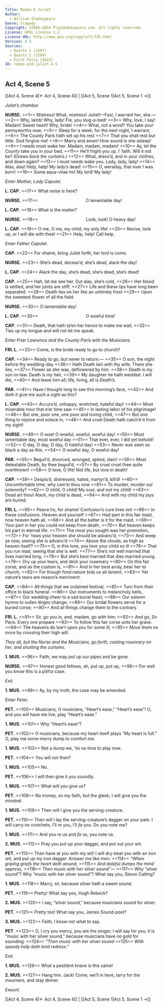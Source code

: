 ```yaml
---
Title: Romeo & Juliet
Author: 
  - William Shakespeare
Genre: Tragedy
Copyright: ©2005-2024 PlayShakespeare.com. All rights reserved.
License: GFDL License 1.3
License URL: http://www.gnu.org/copyleft/fdl.html
Version: 4.3
Sources:
  - Quarto 1 (1597)
  - Quarto 2 (1599)
  - First Folio (1623)
ID: romeo-and-juliet-4-5
---
```


## Act 4, Scene 5
[[Act 4, Scene 4|← Act 4, Scene 4]] | [[Act 5, Scene 1|Act 5, Scene 1 →]]

*Juliet’s chamber.*

**NURSE.**
==1== Mistress! What, mistress! Juliet!—Fast, I warrant her, she.⁠—
==2== Why, lamb! Why, lady! Fie, you slug-a-bed!
==3== Why, love, I say! Madam! Sweet heart! Why, bride!
==4== What, not a word? You take your pennyworths now;
==5== Sleep for a week, for the next night, I warrant,
==6== The County Paris hath set up his rest
==7== That you shall rest but little. God forgive me!
==8== Marry and amen! How sound is she asleep!
==9== I needs must wake her. Madam, madam, madam!
==10== Ay, let the County take you in your bed,
==11== He’ll fright you up, i’ faith. Will it not be?
*(Draws back the curtains.)*
==12== What, dress’d, and in your clothes, and down again?
==13== I must needs wake you. Lady, lady, lady!
==14== Alas, alas! Help, help! My lady’s dead!
==15== O, weraday, that ever I was born!
==16== Some aqua-vitae ho! My lord! My lady!

*Enter Mother, Lady Capulet.*

**L. CAP.**
==17== What noise is here?

**NURSE.**
==17==            O lamentable day!

**L. CAP.**
==18== What is the matter?

**NURSE.**
==18==            Look, look! O heavy day!

**L. CAP.**
==19== O me, O me, my child, my only life!
==20== Revive, look up, or I will die with thee!
==21== Help, help! Call help.

*Enter Father Capulet.*

**CAP.**
==22== For shame, bring Juliet forth, her lord is come.

**NURSE.**
==23== She’s dead, deceas’d, she’s dead, alack the day!

**L. CAP.**
==24== Alack the day, she’s dead, she’s dead, she’s dead!

**CAP.**
==25== Hah, let me see her. Out alas, she’s cold,
==26== Her blood is settled, and her joints are stiff;
==27== Life and these lips have long been separated.
==28== Death lies on her like an untimely frost
==29== Upon the sweetest flower of all the field.

**NURSE.**
==30== O lamentable day!

**L. CAP.**
==30==            O woeful time!

**CAP.**
==31== Death, that hath ta’en her hence to make me wail,
==32== Ties up my tongue and will not let me speak.

*Enter Friar Lawrence and the County Paris with the Musicians.*

**FRI. L.**
==33== Come, is the bride ready to go to church?

**CAP.**
==34== Ready to go, but never to return.⁠—
==35== O son, the night before thy wedding-day
==36== Hath Death lain with thy wife. There she lies,
==37== Flower as she was, deflowered by him.
==38== Death is my son-in-law. Death is my heir,
==39== My daughter he hath wedded. I will die,
==40== And leave him all; life, living, all is Death’s.

**PAR.**
==41== Have I thought long to see this morning’s face,
==42== And doth it give me such a sight as this?

**L. CAP.**
==43== Accurs’d, unhappy, wretched, hateful day!
==44== Most miserable hour that e’er time saw
==45== In lasting labor of his pilgrimage!
==46== But one, poor one, one poor and loving child,
==47== But one thing to rejoice and solace in,
==48== And cruel Death hath catch’d it from my sight!

**NURSE.**
==49== O woe! O woeful, woeful, woeful day!
==50== Most lamentable day, most woeful day
==51== That ever, ever, I did yet behold!
==52== O day, O day, O day, O hateful day!
==53== Never was seen so black a day as this.
==54== O woeful day, O woeful day!

**PAR.**
==55== Beguil’d, divorced, wronged, spited, slain!
==56== Most detestable Death, by thee beguil’d,
==57== By cruel cruel thee quite overthrown!
==58== O love, O life! Not life, but love in death!

**CAP.**
==59== Despis’d, distressed, hated, martyr’d, kill’d!
==60== Uncomfortable time, why cam’st thou now
==61== To murder, murder our solemnity?
==62== O child, O child! My soul, and not my child!
==63== Dead art thou! Alack, my child is dead,
==64== And with my child my joys are buried.

**FRI. L.**
==65== Peace ho, for shame! Confusion’s cure lives not
==66== In these confusions. Heaven and yourself
==67== Had part in this fair maid, now heaven hath all,
==68== And all the better is it for the maid.
==69== Your part in her you could not keep from death,
==70== But heaven keeps his part in eternal life.
==71== The most you sought was her promotion,
==72== For ’twas your heaven she should be advanc’d,
==73== And weep ye now, seeing she is advanc’d
==74== Above the clouds, as high as heaven itself?
==75== O, in this love, you love your child so ill
==76== That you run mad, seeing that she is well.
==77== She’s not well married that lives married long,
==78== But she’s best married that dies married young.
==79== Dry up your tears, and stick your rosemary
==80== On this fair corse, and as the custom is,
==81== And in her best array, bear her to church;
==82== For though fond nature bids us all lament,
==83== Yet nature’s tears are reason’s merriment.

**CAP.**
==84== All things that we ordained festival,
==85== Turn from their office to black funeral:
==86== Our instruments to melancholy bells,
==87== Our wedding cheer to a sad burial feast;
==88== Our solemn hymns to sullen dirges change;
==89== Our bridal flowers serve for a buried corse;
==90== And all things change them to the contrary.

**FRI. L.**
==91== Sir, go you in, and, madam, go with him;
==92== And go, Sir Paris. Every one prepare
==93== To follow this fair corse unto her grave.
==94== The heavens do low’r upon you for some ill;
==95== Move them no more by crossing their high will.

*They all, but the Nurse and the Musicians, go forth, casting rosemary on her, and shutting the curtains.*

**1. MUS.**
==96== Faith, we may put up our pipes and be gone.

**NURSE.**
==97== Honest good fellows, ah, put up, put up,
==98== For well you know this is a pitiful case.

*Exit.*

**1. MUS.**
==99== Ay, by my troth, the case may be amended.

*Enter Peter.*

**PET.**
==100== Musicians, O musicians, “Heart’s ease,” “Heart’s ease”! O, and you will have me live, play “Heart’s ease.”

**1. MUS.**
==101== Why “Heart’s ease”?

**PET.**
==102== O musicians, because my heart itself plays “My heart is full.” O, play me some merry dump to comfort me.

**1. MUS.**
==103== Not a dump we, ’tis no time to play now.

**PET.**
==104== You will not then?

**1. MUS.**
==105== No.

**PET.**
==106== I will then give it you soundly.

**1. MUS.**
==107== What will you give us?

**PET.**
==108== No money, on my faith, but the gleek; I will give you the minstrel.

**1. MUS.**
==109== Then will I give you the serving-creature.

**PET.**
==110== Then will I lay the serving-creature’s dagger on your pate. I will carry no crotchets, I’ll *re* you, I’ll *fa* you. Do you note me?

**1. MUS.**
==111== And you *re* us and *fa* us, you note us.

**2. MUS.**
==112== Pray you put up your dagger, and put out your wit.

**PET.**
==113== Then have at you with my wit! I will dry-beat you with an iron wit, and put up my iron dagger. Answer me like men:
==114== *“When griping griefs the heart doth wound,*
==115== *And doleful dumps the mind oppress,*
==116== *Then music with her silver sound”⁠—*
==117== Why “silver sound”? Why “music with her silver sound”? What say you, Simon Catling?

**1. MUS.**
==118== Marry, sir, because silver hath a sweet sound.

**PET.**
==119== Pretty! What say you, Hugh Rebeck?

**2. MUS.**
==120== I say, “silver sound,” because musicians sound for silver.

**PET.**
==121== Pretty too! What say you, James Sound-post?

**3. MUS.**
==122== Faith, I know not what to say.

**PET.**
==123== O, I cry you mercy, you are the singer; I will say for you; it is “music with her silver sound,” because musicians have no gold for sounding:
==124== *“Then music with her silver sound*
==125== *With speedy help doth lend redress.”*

*Exit.*

**1. MUS.**
==126== What a pestilent knave is this same!

**2. MUS.**
==127== Hang him. Jack! Come, we’ll in here, tarry for the mourners, and stay dinner.

*Exeunt.*

[[Act 4, Scene 4|← Act 4, Scene 4]] | [[Act 5, Scene 1|Act 5, Scene 1 →]]